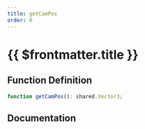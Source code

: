 ```yaml
---
title: getCamPos
order: 0
---
```


# {{ $frontmatter.title }}

## Function Definition

```ts
function getCamPos(): shared.Vector3;
```

## Documentation

<!--@include: ./parts/getCamPos.md-->
